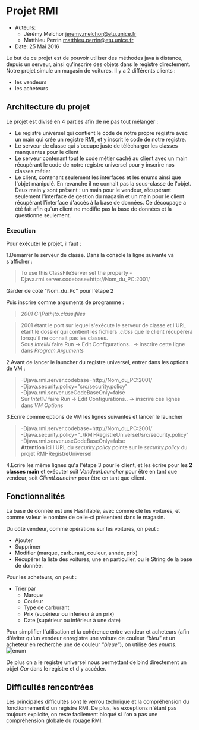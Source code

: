 # Projet RMI

 * Auteurs: 
	  * Jérémy Melchor [jeremy.melchor@etu.unice.fr](jeremy.melchor@etu.unice.fr)
	  * Matthieu Perrin [matthieu.perrin@etu.unice.fr](matthieu.perrin@etu.unice.fr)
 * Date: 25 Mai 2016

Le but de ce projet est de pouvoir utiliser des méthodes java à distance, depuis un serveur, ainsi qu'inscrire des objets dans le registre directement. Notre projet simule un magasin de voitures. Il y a 2 différents clients : 

 - les vendeurs
 - les acheteurs

## Architecture du projet

Le projet est divisé en 4 parties afin de ne pas tout mélanger :

 - Le registre universel qui contient le code de notre propre registre avec un main qui crée un registre RMI, et y inscrit le code de notre registre.
 - Le serveur de classe qui s'occupe juste de télécharger les classes manquantes pour le client
 - Le serveur contenant tout le code métier caché au client avec un main récupérant le code de notre registre universel pour y inscrire nos classes métier
 - Le client, contenant seulement les interfaces et les enums ainsi que l'objet manipulé. En revanche il ne connait pas la sous-classe de l'objet. Deux main y sont présent : un main pour le vendeur, récupérant seulement l'interface de gestion du magasin et un main pour le client récupérant l'interface d'accès à la base de données. Ce découpage a été fait afin qu'un client ne modifie pas la base de données et la questionne seulement.


### Execution
Pour exécuter le projet, il faut :

 1.Démarrer le serveur de classe. Dans la console la ligne suivante va s'afficher : 
  > To use this ClassFileServer set the property -Djava.rmi.server.codebase=http://Nom_du_PC:2001/
  
Garder de coté "Nom_du_Pc" pour l'étape 2

Puis inscrire comme arguments de programme : 

> *2001 C:\Path\to\.class\files*  

> 2001 étant le port sur lequel s'exécute le serveur de classe et l'URL étant le dossier qui contient les fichiers *.class* que le client récupérera lorsqu'il ne connait pas les classes.  
> Sous *IntelliJ* faire Run -> Edit Configurations.. -> inscrire cette ligne dans *Program Arguments*

 2.Avant de lancer le launcher du registre universel, entrer dans les options de VM : 

> -Djava.rmi.server.codebase=http://Nom_du_PC:2001/  
> -Djava.security.policy="src/security.policy"  
> -Djava.rmi.server.useCodeBaseOnly=false  
> Sur *IntelliJ* faire Run -> Edit Configurations.. -> inscrire ces lignes dans *VM Options*

 3.Ecrire comme options de VM les lignes suivantes et lancer le launcher
> -Djava.rmi.server.codebase=http://Nom_du_PC:2001/  
> -Djava.security.policy="../RMI-RegistreUniversel/src/security.policy"  
> -Djava.rmi.server.useCodeBaseOnly=false  
> **Attention** ici l'URL du *security.policy* pointe sur le *security.policy* du projet RMI-RegistreUniversel

 4.Ecrire les même lignes qu'a l'étape 3 pour le client, et les écrire pour les **2 classes main** et exécuter soit *VendeurLauncher* pour être en tant que vendeur, soit *ClientLauncher* pour être en tant que client.


## Fonctionnalités

La base de donnée est une HashTable, avec comme clé les voitures, et comme valeur le nombre de celle-ci présentent dans le magasin.

Du côté vendeur, comme opérations sur les voitures, on peut :

 - Ajouter
 - Supprimer
 - Modifier (marque, carburant, couleur, année, prix)
 - Récupérer la liste des voitures, une en particulier, ou le String de la base de donnée.

Pour les acheteurs, on peut :

 - Trier par
	 - Marque
	 - Couleur
	 - Type de carburant
	 - Prix (supérieur ou inférieur à un prix)
	 - Date (supérieur ou inférieur à une date)

Pour simplifier l'utilisation et la cohérence entre vendeur et acheteurs (afin d'éviter qu'un vendeur enregistre une voiture de couleur *"bleu"* et un acheteur en recherche une de couleur *"bleue"*), on utilise des *enums*.
![enum](https://github.com/patchimou/RMI/raw/master/img/enum.png)

De plus on a le registre universel nous permettant de bind directement un objet *Car* dans le registre et d'y accéder.

## Difficultés rencontrées
Les principales difficultés sont le verrou technique et la compréhension du fonctionnement d'un registre RMI. De plus, les exceptions n'étant pas toujours explicite, on reste facilement bloqué si l'on a pas une compréhension globale du rouage RMI. 


 
 


